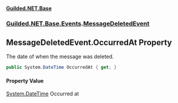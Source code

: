 #### [Guilded.NET.Base](Guilded_NET_Base.md 'Guilded.NET.Base')
### [Guilded.NET.Base.Events](Guilded_NET_Base.md#Guilded_NET_Base_Events 'Guilded.NET.Base.Events').[MessageDeletedEvent](MessageDeletedEvent.md 'Guilded.NET.Base.Events.MessageDeletedEvent')
## MessageDeletedEvent.OccurredAt Property
The date of when the message was deleted.  
```csharp
public System.DateTime OccurredAt { get; }
```
#### Property Value
[System.DateTime](https://docs.microsoft.com/en-us/dotnet/api/System.DateTime 'System.DateTime')
Occurred at
